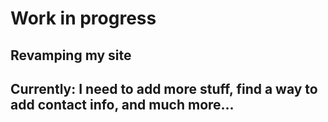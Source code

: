 # Work in progress

## Revamping my site

## Currently: I need to add more stuff, find a way to add contact info, and much more...

